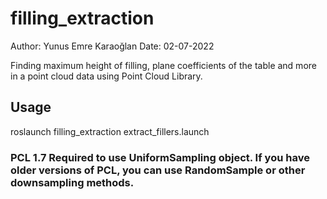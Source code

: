 # filling_extraction
Author: Yunus Emre Karaoğlan
Date: 02-07-2022

Finding maximum height of filling, plane coefficients of the table and more in a point cloud data using Point Cloud Library.
## Usage 
roslaunch filling_extraction extract_fillers.launch

### PCL 1.7 Required to use UniformSampling object. If you have older versions of PCL, you can use RandomSample or other downsampling methods.  
